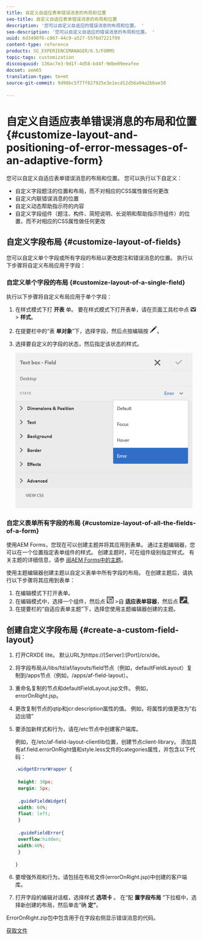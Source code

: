 ```yaml
---
title: 自定义自适应表单错误消息的布局和位置
seo-title: 自定义自适应表单错误消息的布局和位置
description: '您可以自定义自适应的错误消息的布局和位置。 '
seo-description: '您可以自定义自适应的错误消息的布局和位置。 '
uuid: 6d3490f6-c867-44c9-a527-55f6d7221f99
content-type: reference
products: SG_EXPERIENCEMANAGER/6.5/FORMS
topic-tags: customization
discoiquuid: 136ac7e3-9d1f-4d58-bd4f-9dbe09eeafee
docset: aem65
translation-type: tm+mt
source-git-commit: 9d90bc5f77f827925e3e1ecd12d56a94a2bbae30

---
```



# 自定义自适应表单错误消息的布局和位置{#customize-layout-and-positioning-of-error-messages-of-an-adaptive-form}

您可以自定义自适应表单错误消息的布局和位置。 您可以执行以下自定义：

* 自定义字段题注的位置和布局，而不对相应的CSS属性做任何更改
* 自定义内联错误消息的位置
* 自定义动态帮助指示符的内容
* 自定义字段组件（题注、构件、简短说明、长说明和帮助指示符组件）的位置，而不对相应的CSS属性做任何更改

## 自定义字段布局 {#customize-layout-of-fields}

您可以自定义单个字段或所有字段的布局以更改题注和错误消息的位置。 执行以下步骤将自定义布局应用于字段：

### 自定义单个字段的布局 {#customize-layout-of-a-single-field}

执行以下步骤将自定义布局应用于单个字段：

1. 在样式模式下打 **开表** 单。 要在样式模式下打开表单，请在页面工具栏中点 ![按画布下拉框](assets/canvas-drop-down.png) > **样式**。
1. 在提要栏中的“表 **单对象**”下，选择字段，然后点按编辑按 ![钮edit-button](assets/edit-button.png)。
1. 选择要自定义的字段的状态，然后指定该状态的样式。

   ![指定字段的内联样式](assets/edit-error-state.png)

### 自定义表单所有字段的布局 {#customize-layout-of-all-the-fields-of-a-form}

使用AEM Forms，您现在可以创建主题并将其应用到表单。 通过主题编辑器，您可以在一个位置指定表单组件的样式。 创建主题时，可在组件级别指定样式。 有关主题的详细信息，请参 [阅AEM Forms中的主题](../../forms/using/themes.md)。

使用主题编辑器创建主题以自定义表单中所有字段的布局。 在创建主题后，请执行以下步骤将其应用到表单：

1. 在编辑模式下打开表单。
1. 在编辑模式中，选择一个组件，然后点 ![按字段级别](assets/field-level.png) >自 **适应表单容器**，然后点 ![按cmppr](assets/cmppr.png)。
1. 在提要栏的“自适应表单主题”下，选择您使用主题编辑器创建的主题。

## 创建自定义字段布局 {#create-a-custom-field-layout}

1. 打开CRXDE lite。 默认URL为https://[Server]:[Port]/crx/de。
1. 将字段布局从/libs/fd/af/layouts/field节点（例如，defaultFieldLayout）复制到/apps节点（例如，/apps/af-field-layout）。
1. 重命名复制的节点和defaultFieldLayout.jsp文件。 例如，errorOnRight.jsp。

1. 更改复制节点的qtip和jcr:description属性的值。 例如，将属性的值更改为“右边出错”

1. 要添加新样式和行为，请在/etc节点中创建客户端库。

   例如，在/etc/af-field-layout-clientlib位置，创建节点client-library。 添加具有af.field.errorOnRight值和style.less文件的categories属性，并包含以下代码：

   ```css
   .widgetErrorWrapper {
   
    height: 38px;
    margin: 5px;
   
    .guideFieldWidget{
    width: 60%;
    float: left; 
    }
   
    .guideFieldError{
    overflow:hidden;
    width:40%; 
    }
   
   }
   ```

1. 要增强外观和行为，请包括在布局文件(errorOnRight.jsp)中创建的客户端库。
1. 打开字段的编辑对话框，选择样式 **选项卡** 。 在“配 **置字段布局** ”下拉框中，选择新创建的布局，然后单击“确 **定”**。

ErrorOnRight.zip包中包含用于在字段右侧显示错误消息的代码。

[获取文件](assets/erroronright.zip)
